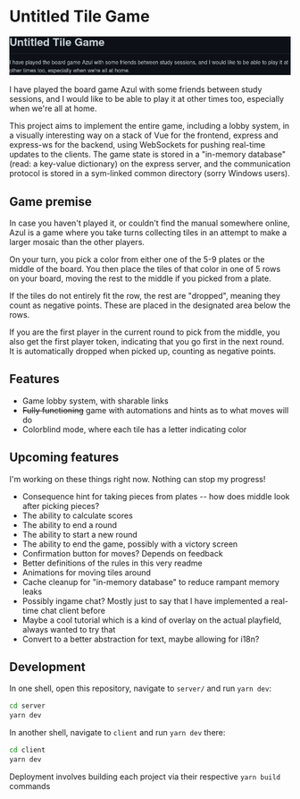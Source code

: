 # Untitled Tile Game

![Banner image](docs/banner.png)

I have played the board game Azul with some friends between study sessions, and I would like to be able to play it at other times too, especially when we're all at home.

This project aims to implement the entire game, including a lobby system, in a visually interesting way
on a stack of Vue for the frontend, express and express-ws for the backend, using WebSockets for pushing real-time updates to the clients.
The game state is stored in a "in-memory database" (read: a key-value dictionary) on the express server, and the communication protocol is stored in a sym-linked common directory (sorry Windows users).

## Game premise

In case you haven't played it, or couldn't find the manual somewhere online, Azul is a game where you take turns collecting tiles in an attempt to make a larger mosaic than the other players.

On your turn, you pick a color from either one of the 5-9 plates or the middle of the board.
You then place the tiles of that color in one of 5 rows on your board, moving the rest to the middle if you picked from a plate.

If the tiles do not entirely fit the row, the rest are "dropped", meaning they count as negative points.
These are placed in the designated area below the rows.

If you are the first player in the current round to pick from the middle, you also get the first player token, indicating that you go first in the next round.
It is automatically dropped when picked up, counting as negative points.

## Features

- Game lobby system, with sharable links
- ~~Fully functioning~~ game with automations and hints as to what moves will do
- Colorblind mode, where each tile has a letter indicating color

## Upcoming features

I'm working on these things right now. Nothing can stop my progress!

- Consequence hint for taking pieces from plates -- how does middle look after picking pieces?
- The ability to calculate scores
- The ability to end a round
- The ability to start a new round
- The ability to end the game, possibly with a victory screen
- Confirmation button for moves? Depends on feedback
- Better definitions of the rules in this very readme
- Animations for moving tiles around
- Cache cleanup for "in-memory database" to reduce rampant memory leaks
- Possibly ingame chat? Mostly just to say that I have implemented a real-time chat client before
- Maybe a cool tutorial which is a kind of overlay on the actual playfield, always wanted to try that
- Convert to a better abstraction for text, maybe allowing for i18n?

## Development

In one shell, open this repository, navigate to `server/` and run `yarn dev`:

```sh
cd server
yarn dev
```

In another shell, navigate to `client` and run `yarn dev` there:

```sh
cd client
yarn dev
```

Deployment involves building each project via their respective `yarn build` commands

